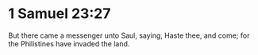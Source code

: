 # 1 Samuel 23:27

But there came a messenger unto Saul, saying, Haste thee, and come; for the Philistines have invaded the land.